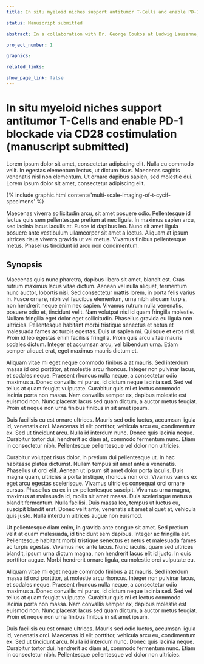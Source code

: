 ```yaml
---
title: In situ myeloid niches support antitumor T-Cells and enable PD-1 blockade via CD28 costimulation

status: Manuscript submitted

abstract: In a collaboration with Dr. George Coukos at Ludwig Lausanne, we performed t-CyCIF on and to investigate PD-1/PD-L1 interaction in ovarian cancer samples. We found that the PD-1/PD-L1 interaction was mostly occurring between myeloid cells and CD8+T-cells. However, as the patients were treated with the combination of PARP and PD-1 inhibitor, the most significant contributor to response to therapy was signature 3 positive tumor cells and their proximity to PD-1 positive exhausted CD8+T-cells. 

project_number: 1

graphics: 

related_links:

show_page_link: false
---                                                                                                                                                                             
```

# In situ myeloid niches support antitumor T-Cells and enable PD-1 blockade via CD28 costimulation (manuscript submitted)

Lorem ipsum dolor sit amet, consectetur adipiscing elit. Nulla eu commodo velit. In egestas elementum lectus, ut dictum risus. Maecenas sagittis venenatis nisl non elementum. Ut ornare dapibus sapien, sed molestie dui. Lorem ipsum dolor sit amet, consectetur adipiscing elit. 

{% include graphic.html content='multi-scale-imaging-of-t-cycif-specimens' %}

Maecenas viverra sollicitudin arcu, sit amet posuere odio. Pellentesque id lectus quis sem pellentesque pretium at nec ligula. In maximus sapien arcu, sed lacinia lacus iaculis at. Fusce id dapibus leo. Nunc sit amet ligula posuere ante vestibulum ullamcorper sit amet a lectus. Aliquam at ipsum ultrices risus viverra gravida ut vel metus. Vivamus finibus pellentesque metus. Phasellus tincidunt id arcu non condimentum.

## Synopsis

Maecenas quis nunc pharetra, dapibus libero sit amet, blandit est. Cras rutrum maximus lacus vitae dictum. Aenean vel nulla aliquet, fermentum nunc auctor, lobortis nisi. Sed consectetur mattis lorem, in porta felis varius in. Fusce ornare, nibh vel faucibus elementum, urna nibh aliquam turpis, non hendrerit neque enim nec sapien. Vivamus rutrum nulla venenatis, posuere odio et, tincidunt velit. Nam volutpat nisl id quam fringilla molestie. Nullam fringilla eget dolor eget sollicitudin. Phasellus gravida eu ligula non ultricies. Pellentesque habitant morbi tristique senectus et netus et malesuada fames ac turpis egestas. Duis ut sapien mi. Quisque et eros nisl. Proin id leo egestas enim facilisis fringilla. Proin quis arcu vitae mauris sodales dictum. Integer et accumsan arcu, vel bibendum urna. Etiam semper aliquet erat, eget maximus mauris dictum et.

Aliquam vitae mi eget neque commodo finibus a at mauris. Sed interdum massa id orci porttitor, at molestie arcu rhoncus. Integer non pulvinar lacus, et sodales neque. Praesent rhoncus nulla neque, a consectetur odio maximus a. Donec convallis mi purus, id dictum neque lacinia sed. Sed vel tellus at quam feugiat vulputate. Curabitur quis mi et lectus commodo lacinia porta non massa. Nam convallis semper ex, dapibus molestie est euismod non. Nunc placerat lacus sed quam dictum, a auctor metus feugiat. Proin et neque non urna finibus finibus in sit amet ipsum.

Duis facilisis eu est ornare ultrices. Mauris sed odio luctus, accumsan ligula id, venenatis orci. Maecenas id elit porttitor, vehicula arcu eu, condimentum ex. Sed ut tincidunt arcu. Nulla id interdum nunc. Donec quis lacinia neque. Curabitur tortor dui, hendrerit ac diam at, commodo fermentum nunc. Etiam in consectetur nibh. Pellentesque pellentesque vel dolor non ultricies.

Curabitur volutpat risus dolor, in pretium dui pellentesque ut. In hac habitasse platea dictumst. Nullam tempus sit amet ante a venenatis. Phasellus ut orci elit. Aenean ut ipsum sit amet dolor porta iaculis. Duis magna quam, ultricies a porta tristique, rhoncus non orci. Vivamus varius ex eget arcu egestas scelerisque. Vivamus ultricies consequat orci ornare cursus. Phasellus eu ex in ex pellentesque suscipit. Vivamus urna magna, maximus at malesuada id, mollis sit amet massa. Duis scelerisque metus a blandit fermentum. Nulla facilisi. Duis massa leo, tempus ut luctus eu, suscipit blandit erat. Donec velit ante, venenatis sit amet aliquet at, vehicula quis justo. Nulla interdum ultrices augue non euismod.

Ut pellentesque diam enim, in gravida ante congue sit amet. Sed pretium velit at quam malesuada, id tincidunt sem dapibus. Integer ac fringilla est. Pellentesque habitant morbi tristique senectus et netus et malesuada fames ac turpis egestas. Vivamus nec ante lacus. Nunc iaculis, quam sed ultrices blandit, ipsum urna dictum magna, non hendrerit lacus elit id justo. In quis porttitor augue. Morbi hendrerit ornare ligula, eu molestie orci vulputate eu.

Aliquam vitae mi eget neque commodo finibus a at mauris. Sed interdum massa id orci porttitor, at molestie arcu rhoncus. Integer non pulvinar lacus, et sodales neque. Praesent rhoncus nulla neque, a consectetur odio maximus a. Donec convallis mi purus, id dictum neque lacinia sed. Sed vel tellus at quam feugiat vulputate. Curabitur quis mi et lectus commodo lacinia porta non massa. Nam convallis semper ex, dapibus molestie est euismod non. Nunc placerat lacus sed quam dictum, a auctor metus feugiat. Proin et neque non urna finibus finibus in sit amet ipsum.

Duis facilisis eu est ornare ultrices. Mauris sed odio luctus, accumsan ligula id, venenatis orci. Maecenas id elit porttitor, vehicula arcu eu, condimentum ex. Sed ut tincidunt arcu. Nulla id interdum nunc. Donec quis lacinia neque. Curabitur tortor dui, hendrerit ac diam at, commodo fermentum nunc. Etiam in consectetur nibh. Pellentesque pellentesque vel dolor non ultricies.